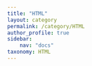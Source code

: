 ```yaml
---
title: "HTML"
layout: category
permalink: /category/HTML
author_profile: true
sidebar:
    nav: "docs"
taxonomy: HTML
---
```

